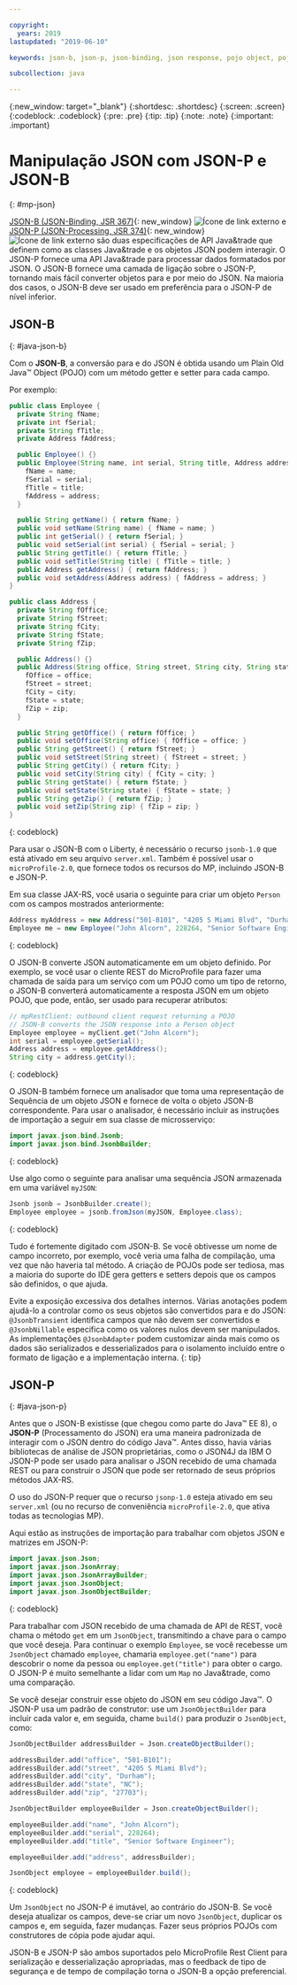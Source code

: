 ```yaml
---

copyright:
  years: 2019
lastupdated: "2019-06-10"

keywords: json-b, json-p, json-binding, json response, pojo object, pojo, jsonobject, jsonobjectbuilder, java api json

subcollection: java

---
```


{:new_window: target="_blank"}
{:shortdesc: .shortdesc}
{:screen: .screen}
{:codeblock: .codeblock}
{:pre: .pre}
{:tip: .tip}
{:note: .note}
{:important: .important}

# Manipulação JSON com JSON-P e JSON-B
{: #mp-json}

[JSON-B (JSON-Binding, JSR 367)](http://json-b.net/){: new_window} ![Ícone de link externo](../icons/launch-glyph.svg "Ícone de link externo") e [JSON-P (JSON-Processing, JSR 374)](https://javaee.github.io/jsonp/){: new_window} ![Ícone de link externo](../icons/launch-glyph.svg "Ícone de link externo") são duas especificações de API Java&trade que definem como as classes Java&trade e os objetos JSON podem interagir. O JSON-P fornece uma API Java&trade para processar dados formatados por JSON. O JSON-B fornece uma camada de ligação sobre o JSON-P, tornando mais fácil converter objetos para e por meio do JSON. Na maioria dos casos, o JSON-B deve ser usado em preferência para o JSON-P de nível inferior.

## JSON-B
{: #java-json-b}

Com o **JSON-B**, a conversão para e do JSON é obtida usando um Plain Old Java&trade; Object (POJO) com um método getter e setter para cada campo.

Por exemplo:
```java
public class Employee {
  private String fName;
  private int fSerial;
  private String fTitle;
  private Address fAddress;

  public Employee() {}
  public Employee(String name, int serial, String title, Address address) {
    fName = name;
    fSerial = serial;
    fTitle = title;
    fAddress = address;
  }

  public String getName() { return fName; }
  public void setName(String name) { fName = name; }
  public int getSerial() { return fSerial; }
  public void setSerial(int serial) { fSerial = serial; }
  public String getTitle() { return fTitle; }
  public void setTitle(String title) { fTitle = title; }
  public Address getAddress() { return fAddress; }
  public void setAddress(Address address) { fAddress = address; }
}

public class Address {
  private String fOffice;
  private String fStreet;
  private String fCity;
  private String fState;
  private String fZip;

  public Address() {}
  public Address(String office, String street, String city, String state, String zip) {
    fOffice = office;
    fStreet = street;
    fCity = city;
    fState = state;
    fZip = zip;
  }

  public String getOffice() { return fOffice; }
  public void setOffice(String office) { fOffice = office; }
  public String getStreet() { return fStreet; }
  public void setStreet(String street) { fStreet = street; }
  public String getCity() { return fCity; }
  public void setCity(String city) { fCity = city; }
  public String getState() { return fState; }
  public void setState(String state) { fState = state; }
  public String getZip() { return fZip; }
  public void setZip(String zip) { fZip = zip; }
}
```
{: codeblock}

Para usar o JSON-B com o Liberty, é necessário o recurso `jsonb-1.0` que está ativado em seu arquivo `server.xml`. Também é possível usar o `microProfile-2.0`, que fornece todos os recursos do MP, incluindo JSON-B e JSON-P.

Em sua classe JAX-RS, você usaria o seguinte para criar um objeto `Person` com os campos mostrados anteriormente:

```java
Address myAddress = new Address("501-B101", "4205 S Miami Blvd", "Durham", "NC", "27703");
Employee me = new Employee("John Alcorn", 228264, "Senior Software Engineer", myAddress);
```
{: codeblock}

O JSON-B converte JSON automaticamente em um objeto definido. Por exemplo, se você usar o cliente REST do MicroProfile para fazer uma chamada de saída para um serviço com um POJO como um tipo de retorno, o JSON-B converterá automaticamente a resposta JSON em um objeto POJO, que pode, então, ser usado para recuperar atributos:

```java
// mpRestClient: outbound client request returning a POJO
// JSON-B converts the JSON response into a Person object
Employee employee = myClient.get("John Alcorn");
int serial = employee.getSerial();
Address address = employee.getAddress();
String city = address.getCity();
```
{: codeblock}

O JSON-B também fornece um analisador que toma uma representação de Sequência de um objeto JSON e fornece de volta o objeto JSON-B correspondente. Para usar o analisador, é necessário incluir as instruções de importação a seguir em sua classe de microsserviço:

```java
import javax.json.bind.Jsonb;
import javax.json.bind.JsonbBuilder;
```
{: codeblock}

Use algo como o seguinte para analisar uma sequência JSON armazenada em uma variável `myJSON`:

```java
Jsonb jsonb = JsonbBuilder.create();
Employee employee = jsonb.fromJson(myJSON, Employee.class);
```
{: codeblock}

Tudo é fortemente digitado com JSON-B. Se você obtivesse um nome de campo incorreto, por exemplo, você veria uma falha de compilação, uma vez que não haveria tal método. A criação de POJOs pode ser tediosa, mas a maioria do suporte do IDE gera getters e setters depois que os campos são definidos, o que ajuda.

Evite a exposição excessiva dos detalhes internos. Várias anotações podem ajudá-lo a controlar como os seus objetos são convertidos para e do JSON: `@JsonbTransient` identifica campos que não devem ser convertidos e `@JsonbNillable` especifica como os valores nulos devem ser manipulados. As implementações `@JsonbAdapter` podem customizar ainda mais como os dados são serializados e desserializados para o isolamento incluído entre o formato de ligação e a implementação interna.
{: tip}

## JSON-P
{: #java-json-p}

Antes que o JSON-B existisse (que chegou como parte do Java&trade; EE 8), o **JSON-P** (Processamento do JSON) era uma maneira padronizada de interagir com o JSON dentro do código Java&trade;. Antes disso, havia várias bibliotecas de análise de JSON proprietárias, como o JSON4J da IBM O JSON-P pode ser usado para analisar o JSON recebido de uma chamada REST ou para construir o JSON que pode ser retornado de seus próprios métodos JAX-RS.

O uso do JSON-P requer que o recurso `jsonp-1.0` esteja ativado em seu `server.xml` (ou no recurso de conveniência `microProfile-2.0`, que ativa todas as tecnologias MP).

Aqui estão as instruções de importação para trabalhar com objetos JSON e matrizes em JSON-P:

```java
import javax.json.Json;
import javax.json.JsonArray;
import javax.json.JsonArrayBuilder;
import javax.json.JsonObject;
import javax.json.JsonObjectBuilder;
```
{: codeblock}

Para trabalhar com JSON recebido de uma chamada de API de REST, você chama o método `get` em um `JsonObject`, transmitindo a chave para o campo que você deseja. Para continuar o exemplo `Employee`, se você recebesse um `JsonObject` chamado `employee`, chamaria `employee.get("name")` para descobrir o nome da pessoa ou `employee.get("title")` para obter o cargo. O JSON-P é muito semelhante a lidar com um `Map` no Java&trade, como uma comparação.

Se você desejar construir esse objeto do JSON em seu código Java&trade;. O JSON-P usa um padrão de construtor: use um `JsonObjectBuilder` para incluir cada valor e, em seguida, chame `build()` para produzir o `JsonObject`, como:

```java
JsonObjectBuilder addressBuilder = Json.createObjectBuilder();

addressBuilder.add("office", "501-B101");
addressBuilder.add("street", "4205 S Miami Blvd");
addressBuilder.add("city", "Durham");
addressBuilder.add("state", "NC");
addressBuilder.add("zip", "27703");

JsonObjectBuilder employeeBuilder = Json.createObjectBuilder();

employeeBuilder.add("name", "John Alcorn");
employeeBuilder.add("serial", 228264);
employeeBuilder.add("title", "Senior Software Engineer");

employeeBuilder.add("address", addressBuilder);

JsonObject employee = employeeBuilder.build();
```
{: codeblock}

Um `JsonObject` no JSON-P é imutável, ao contrário do JSON-B. Se você deseja atualizar os campos, deve-se criar um novo `JsonObject`, duplicar os campos e, em seguida, fazer mudanças. Fazer seus próprios POJOs com construtores de cópia pode ajudar aqui.

JSON-B e JSON-P são ambos suportados pelo MicroProfile Rest Client para serialização e desserialização apropriadas, mas o feedback de tipo de segurança e de tempo de compilação torna o JSON-B a opção preferencial.
